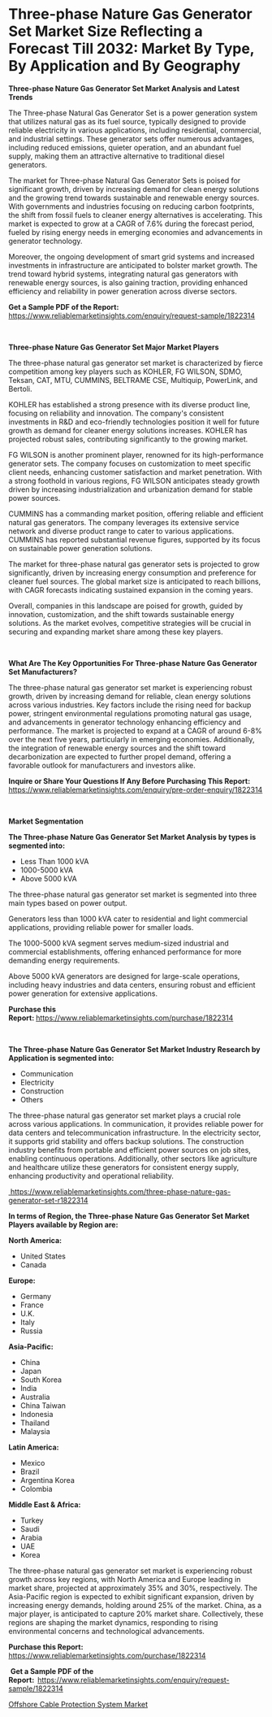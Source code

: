 <p><h1>Three-phase Nature Gas Generator Set Market Size Reflecting a Forecast Till 2032: Market By Type, By Application and By Geography</h1></p><p><strong>Three-phase Nature Gas Generator Set Market Analysis and Latest Trends</strong></p>
<p><p>The Three-phase Natural Gas Generator Set is a power generation system that utilizes natural gas as its fuel source, typically designed to provide reliable electricity in various applications, including residential, commercial, and industrial settings. These generator sets offer numerous advantages, including reduced emissions, quieter operation, and an abundant fuel supply, making them an attractive alternative to traditional diesel generators.</p><p>The market for Three-phase Natural Gas Generator Sets is poised for significant growth, driven by increasing demand for clean energy solutions and the growing trend towards sustainable and renewable energy sources. With governments and industries focusing on reducing carbon footprints, the shift from fossil fuels to cleaner energy alternatives is accelerating. This market is expected to grow at a CAGR of 7.6% during the forecast period, fueled by rising energy needs in emerging economies and advancements in generator technology.</p><p>Moreover, the ongoing development of smart grid systems and increased investments in infrastructure are anticipated to bolster market growth. The trend toward hybrid systems, integrating natural gas generators with renewable energy sources, is also gaining traction, providing enhanced efficiency and reliability in power generation across diverse sectors.</p></p>
<p><strong>Get a Sample PDF of the Report:&nbsp;</strong> <a href="https://www.reliablemarketinsights.com/enquiry/request-sample/1822314?utm_campaign=2885&utm_medium=2&utm_source=Github&utm_content=ia&utm_term=07042025&utm_id=three-phase-nature-gas-generator-set">https://www.reliablemarketinsights.com/enquiry/request-sample/1822314</a></p>
<p>&nbsp;</p>
<p><strong>Three-phase Nature Gas Generator Set Major Market Players</strong></p>
<p><p>The three-phase natural gas generator set market is characterized by fierce competition among key players such as KOHLER, FG WILSON, SDMO, Teksan, CAT, MTU, CUMMINS, BELTRAME CSE, Multiquip, PowerLink, and Bertoli. </p><p>KOHLER has established a strong presence with its diverse product line, focusing on reliability and innovation. The company's consistent investments in R&D and eco-friendly technologies position it well for future growth as demand for cleaner energy solutions increases. KOHLER has projected robust sales, contributing significantly to the growing market.</p><p>FG WILSON is another prominent player, renowned for its high-performance generator sets. The company focuses on customization to meet specific client needs, enhancing customer satisfaction and market penetration. With a strong foothold in various regions, FG WILSON anticipates steady growth driven by increasing industrialization and urbanization demand for stable power sources.</p><p>CUMMINS has a commanding market position, offering reliable and efficient natural gas generators. The company leverages its extensive service network and diverse product range to cater to various applications. CUMMINS has reported substantial revenue figures, supported by its focus on sustainable power generation solutions.</p><p>The market for three-phase natural gas generator sets is projected to grow significantly, driven by increasing energy consumption and preference for cleaner fuel sources. The global market size is anticipated to reach billions, with CAGR forecasts indicating sustained expansion in the coming years.</p><p>Overall, companies in this landscape are poised for growth, guided by innovation, customization, and the shift towards sustainable energy solutions. As the market evolves, competitive strategies will be crucial in securing and expanding market share among these key players.</p></p>
<p>&nbsp;</p>
<p><strong>What Are The Key Opportunities For Three-phase Nature Gas Generator Set Manufacturers?</strong></p>
<p><p>The three-phase natural gas generator set market is experiencing robust growth, driven by increasing demand for reliable, clean energy solutions across various industries. Key factors include the rising need for backup power, stringent environmental regulations promoting natural gas usage, and advancements in generator technology enhancing efficiency and performance. The market is projected to expand at a CAGR of around 6-8% over the next five years, particularly in emerging economies. Additionally, the integration of renewable energy sources and the shift toward decarbonization are expected to further propel demand, offering a favorable outlook for manufacturers and investors alike.</p></p>
<p><strong>Inquire or Share Your Questions If Any Before Purchasing This Report:</strong> <a href="https://www.reliablemarketinsights.com/enquiry/pre-order-enquiry/1822314?utm_campaign=2885&utm_medium=2&utm_source=Github&utm_content=ia&utm_term=07042025&utm_id=three-phase-nature-gas-generator-set">https://www.reliablemarketinsights.com/enquiry/pre-order-enquiry/1822314</a></p>
<p>&nbsp;</p>
<p><strong>Market Segmentation</strong></p>
<p><strong>The Three-phase Nature Gas Generator Set Market Analysis by types is segmented into:</strong></p>
<p><ul><li>Less Than 1000 kVA</li><li>1000-5000 kVA</li><li>Above 5000 kVA</li></ul></p>
<p><p>The three-phase natural gas generator set market is segmented into three main types based on power output. </p><p>Generators less than 1000 kVA cater to residential and light commercial applications, providing reliable power for smaller loads. </p><p>The 1000-5000 kVA segment serves medium-sized industrial and commercial establishments, offering enhanced performance for more demanding energy requirements. </p><p>Above 5000 kVA generators are designed for large-scale operations, including heavy industries and data centers, ensuring robust and efficient power generation for extensive applications.</p></p>
<p><strong>Purchase this Report:&nbsp;</strong><a href="https://www.reliablemarketinsights.com/purchase/1822314?utm_campaign=2885&utm_medium=2&utm_source=Github&utm_content=ia&utm_term=07042025&utm_id=three-phase-nature-gas-generator-set">https://www.reliablemarketinsights.com/purchase/1822314</a></p>
<p>&nbsp;</p>
<p><strong>The Three-phase Nature Gas Generator Set Market Industry Research by Application is segmented into:</strong></p>
<p><ul><li>Communication</li><li>Electricity</li><li>Construction</li><li>Others</li></ul></p>
<p><p>The three-phase natural gas generator set market plays a crucial role across various applications. In communication, it provides reliable power for data centers and telecommunication infrastructure. In the electricity sector, it supports grid stability and offers backup solutions. The construction industry benefits from portable and efficient power sources on job sites, enabling continuous operations. Additionally, other sectors like agriculture and healthcare utilize these generators for consistent energy supply, enhancing productivity and operational reliability.</p></p>
<p><a href="https://www.reliablemarketinsights.com/three-phase-nature-gas-generator-set-r1822314?utm_campaign=2885&utm_medium=2&utm_source=Github&utm_content=ia&utm_term=07042025&utm_id=three-phase-nature-gas-generator-set">&nbsp;https://www.reliablemarketinsights.com/three-phase-nature-gas-generator-set-r1822314</a></p>
<p><strong>In terms of Region, the Three-phase Nature Gas Generator Set Market Players available by Region are:</strong></p>
<p>
    <p> <strong> North America: </strong>
        <ul>
            <li>United States</li>
            <li>Canada</li>
        </ul>
        </p> 
    <p> <strong> Europe: </strong>
        <ul>
            <li>Germany</li>
            <li>France</li>
            <li>U.K.</li>
            <li>Italy</li>
            <li>Russia</li>
        </ul>
        </p> 
    <p> <strong> Asia-Pacific: </strong>
        <ul>
            <li>China</li>
            <li>Japan</li>
            <li>South Korea</li>
            <li>India</li>
            <li>Australia</li>
            <li>China Taiwan</li>
            <li>Indonesia</li>
            <li>Thailand</li>
            <li>Malaysia</li>
        </ul>
        </p> 
    <p> <strong> Latin America: </strong>
        <ul>
            <li>Mexico</li>
            <li>Brazil</li>
            <li>Argentina Korea</li>
            <li>Colombia</li>
        </ul>
        </p> 
    <p> <strong> Middle East & Africa: </strong>
        <ul>
            <li>Turkey</li>
            <li>Saudi</li>
            <li>Arabia</li>
            <li>UAE</li>
            <li>Korea</li>
        </ul>
    </p>
    </p>
<p><p>The three-phase natural gas generator set market is experiencing robust growth across key regions, with North America and Europe leading in market share, projected at approximately 35% and 30%, respectively. The Asia-Pacific region is expected to exhibit significant expansion, driven by increasing energy demands, holding around 25% of the market. China, as a major player, is anticipated to capture 20% market share. Collectively, these regions are shaping the market dynamics, responding to rising environmental concerns and technological advancements.</p></p>
<p><strong>Purchase this Report: </strong><a href="https://www.reliablemarketinsights.com/purchase/1822314?utm_campaign=2885&utm_medium=2&utm_source=Github&utm_content=ia&utm_term=07042025&utm_id=three-phase-nature-gas-generator-set">https://www.reliablemarketinsights.com/purchase/1822314</a></p>
<p>&nbsp;<strong>Get a Sample PDF of the Report:&nbsp;&nbsp;</strong><a href="https://www.reliablemarketinsights.com/enquiry/request-sample/1822314?utm_campaign=2885&utm_medium=2&utm_source=Github&utm_content=ia&utm_term=07042025&utm_id=three-phase-nature-gas-generator-set">https://www.reliablemarketinsights.com/enquiry/request-sample/1822314</a></p>
<p><strong></strong></p>
<p><p><a href="https://github.com/berbelsagwan/Market-Research-Report-List-1/blob/main/offshore-cable-protection-system-market.md?utm_campaign=2885&utm_medium=2&utm_source=Github&utm_content=ia&utm_term=07042025&utm_id=three-phase-nature-gas-generator-set">Offshore Cable Protection System Market</a></p></p>